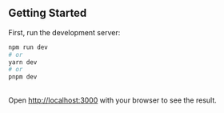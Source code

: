 ## Getting Started

First, run the development server:

```bash
npm run dev
# or
yarn dev
# or
pnpm dev
```

##

Open [http://localhost:3000](http://localhost:3000) with your browser to see the result.
